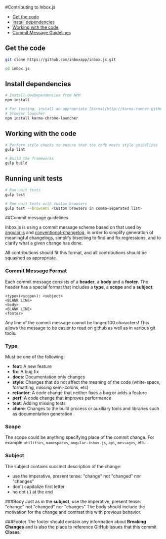 #Contributing to Inbox.js

- [Get the code](#get-the-code)
- [Install dependencies](#install-dependencies)
- [Working with the code](#working-with-the-code)
- [Commit Message Guidelines](#commit-message-guidelines)

## Get the code

```bash
git clone https://github.com/inboxapp/inbox.js.git

cd inbox.js
```

## Install dependencies

```bash
# Install devDependencies from NPM
npm install

# For testing, install an appropriate [karma](http://karma-runner.github.io/)
# browser launcher
npm install karma-chrome-launcher
```

## Working with the code

```bash
# Perform style checks to ensure that the code meets style guidelines
gulp lint

# Build the frameworks
gulp build
```

## Running unit tests

```bash
# Run unit tests
gulp test

# Run unit tests with custom browsers
gulp test --browsers <Custom browsers in comma-separated list>
```

##Commit message guidelines

Inbox.js is using a commit message scheme based on that used by [angular.js](https://github.com/angular/angular.js) and [conventional-changelog](https://www.npmjs.org/package/conventional-changelog), in order to simplify generation of meaningful changelogs, simplify bisecting to find and fix regressions, and to clarify what a given change has done.

All contributions should fit this format, and all contributions should be squashed as appropriate.

### Commit Message Format
Each commit message consists of a **header**, a **body** and a **footer**.  The header has a special
format that includes a **type**, a **scope** and a **subject**:

```
<type>(<scope>): <subject>
<BLANK LINE>
<body>
<BLANK LINE>
<footer>
```

Any line of the commit message cannot be longer 100 characters! This allows the message to be easier
to read on github as well as in various git tools.

### Type
Must be one of the following:

* **feat**: A new feature
* **fix**: A bug fix
* **docs**: Documentation only changes
* **style**: Changes that do not affect the meaning of the code (white-space, formatting, missing
  semi-colons, etc)
* **refactor**: A code change that neither fixes a bug or adds a feature
* **perf**: A code change that improves performance
* **test**: Adding missing tests
* **chore**: Changes to the build process or auxiliary tools and libraries such as documentation
  generation

### Scope
The scope could be anything specifying place of the commit change. For example `utilities`,
`namespaces`, `angular-inbox.js`, `api`, `messages`, etc...

### Subject
The subject contains succinct description of the change:

* use the imperative, present tense: "change" not "changed" nor "changes"
* don't capitalize first letter
* no dot (.) at the end

###Body
Just as in the **subject**, use the imperative, present tense: "change" not "changed" nor "changes"
The body should include the motivation for the change and contrast this with previous behavior.

###Footer
The footer should contain any information about **Breaking Changes** and is also the place to
reference GitHub issues that this commit **Closes**.
